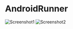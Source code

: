 # AndroidRunner
![Screenshot1](https://lh3.googleusercontent.com/WCpyr8cT1Jgv1matXHrfXvgsuP1-pPEKLWPiPzBkRNd0SiIkeYjoWLo1nb5EJxWO96y5bIyA4Jia4XiW1lxyRMPG9NLpWeR_EMzlUWQX0EZY67WNcQUlNwd_3qLfKWB0mnkcKEipt5ruI1AlkNfSQZ8URvN4zP4HeXMjbJzyu5dcVlkn3yyaon4zcUZzQDygMC5RTxF8KpXXQXyUjrksSMOFWwH5ftNiNd6yl22N_RUC4YZ9M4VcW0EqnoS0Hjbux72qYQjlZZ6MhkBMBL2G5ZrPayjMNgVbi3eaeJNaQPLGA1Ut_i00-wg00gyZn8IvuXO9aHI0XYixbQNy_xJe590Yj2KZTNMhG3hXq13GFTior8iRpgGkq39SCPziVP-zlFr1iwY_zxlkuXN1bOCL4THEOaof4_grC9cKMshd5LsZI4KjAAJKKljGaXct6SfzCE5ZXdeDhB3Mzn442mdN6LgEiEb2xW9NChu7YU3gFcxK7C8cOhqkFLfEb-Ld1Nl6qEQRwKM4tntAWkgplhgPpZu2_WnJ6mWE0e03eHQ_HlIip_BsIvKmw8XIXCB8pyE28Bf39lGhYKr-9ggKXaGso46hYNHKvHX9U3lpN_Wy8TiZQQ2-AYkIHT5-i_zHUVI=w1723-h969-no)
![Screenshot2](https://lh3.googleusercontent.com/_ffHimYAOWNjXt3DSMaqrehrXZ-4u6tcQUFEjFWvrqzi3znl5VxR_e420-KBJeB53hiSqdG3er7kNHtkzsnME4IqDS7PeyH6UUXNW7XC_KxioRgOve3S1Gh9eqdAW5UA5p2pnqR3gJW4JCPgr68Xk2_6g3RxfoSCcDN8xB6UHUOfIBukCLVY8QfZv2fG2AW-6fHakhX77RWRtd9SskrfvYtPKWGmx9yBUFLoT39icECREch0rpV3t2wjXVTTxzHk884tZAovB4mFlL1ShVptSbUtxvDyCg9YzWz-LcjyVPUjIepWTAUvsa4hopCmh8hkIRaHNHOxbjBlD7mjO637DO7nDMHuFkbGhex7sCk9YmJ-AMp5bH-KPMg1PtZya6cTpQzs_htJsEGzRWtb-tM0Elga2x5W5YzPAJVPgOYB9Gl3wkxUw69rhtStE2UnEB7KKkKIzVl-HV2vtZC9rYoVamRr5VN8F1-m26bFF-6sJrHeYERLNmwnUYmmL86XbMt5K-nx45uSXcWgVVsIyYfKs7XoKsJ2uGbtC0YpzcYjns_jKtRnWj72L5KZE8YtvbMJInf306Ftv8eBgPlynxpbzF6jKOKD2T9VWCYcVF9tHNO4klXKo54sji52QK8bJ00=w1723-h969-no)
